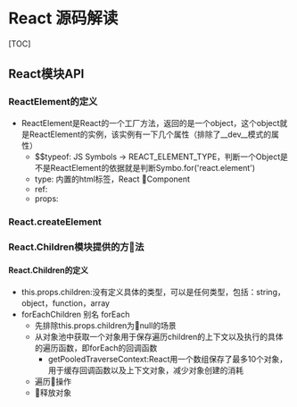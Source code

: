 # React 源码解读
<!-- TOC -->
[TOC]
## React模块API
### ReactElement的定义
* ReactElement是React的一个工厂方法，返回的是一个object，这个object就是ReactElement的实例，该实例有一下几个属性（排除了__dev__模式的属性）
  * $$typeof: JS Symbols -> REACT_ELEMENT_TYPE，判断一个Object是不是ReactElement的依据就是判断Symbo.for('react.element')
  * type: 内置的html标签，React Component
  * ref:
  * props:
### React.createElement
### React.Children模块提供的方法
#### React.Children的定义
* this.props.children:没有定义具体的类型，可以是任何类型，包括：string，object，function，array
* forEachChildren 别名 forEach
  * 先排除this.props.children为null的场景
  * 从对象池中获取一个对象用于保存遍历children的上下文以及执行的具体的遍历函数，即forEach的回调函数
    * getPooledTraverseContext:React用一个数组保存了最多10个对象，用于缓存回调函数以及上下文对象，减少对象创建的消耗
  * 遍历操作
  * 释放对象
